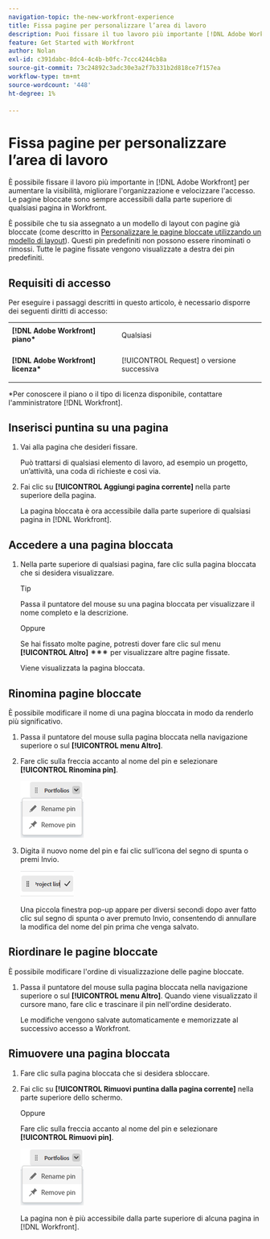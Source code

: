 ```yaml
---
navigation-topic: the-new-workfront-experience
title: Fissa pagine per personalizzare l’area di lavoro
description: Puoi fissare il tuo lavoro più importante [!DNL Adobe Workfront] per una maggiore visibilità, una migliore organizzazione e un accesso più rapido. Le pagine bloccate sono sempre accessibili dalla parte superiore di qualsiasi pagina in Workfront.
feature: Get Started with Workfront
author: Nolan
exl-id: c391dabc-8dc4-4c4b-b0fc-7ccc4244cb8a
source-git-commit: 73c24892c3adc30e3a2f7b331b2d818ce7f157ea
workflow-type: tm+mt
source-wordcount: '448'
ht-degree: 1%

---
```


# Fissa pagine per personalizzare l’area di lavoro

È possibile fissare il lavoro più importante in [!DNL Adobe Workfront] per aumentare la visibilità, migliorare l&#39;organizzazione e velocizzare l&#39;accesso. Le pagine bloccate sono sempre accessibili dalla parte superiore di qualsiasi pagina in Workfront.

È possibile che tu sia assegnato a un modello di layout con pagine già bloccate (come descritto in [Personalizzare le pagine bloccate utilizzando un modello di layout](../../administration-and-setup/customize-workfront/use-layout-templates/customize-pinned-pages.md)). Questi pin predefiniti non possono essere rinominati o rimossi. Tutte le pagine fissate vengono visualizzate a destra dei pin predefiniti.

## Requisiti di accesso

Per eseguire i passaggi descritti in questo articolo, è necessario disporre dei seguenti diritti di accesso:

<table style="table-layout:auto"> 
 <col> 
 </col> 
 <col> 
 </col> 
 <tbody> 
  <tr> 
   <td role="rowheader"><strong>[!DNL Adobe Workfront] piano*</strong></td> 
   <td> <p>Qualsiasi</p> </td> 
  </tr> 
  <tr> 
   <td role="rowheader"><strong>[!DNL Adobe Workfront] licenza*</strong></td> 
   <td> <p>[!UICONTROL Request] o versione successiva</p> </td> 
  </tr> 
 </tbody> 
</table>

&#42;Per conoscere il piano o il tipo di licenza disponibile, contattare l&#39;amministratore [!DNL Workfront].

## Inserisci puntina su una pagina

1. Vai alla pagina che desideri fissare.

   Può trattarsi di qualsiasi elemento di lavoro, ad esempio un progetto, un’attività, una coda di richieste e così via.

1. Fai clic su **[!UICONTROL Aggiungi pagina corrente]** nella parte superiore della pagina.

   La pagina bloccata è ora accessibile dalla parte superiore di qualsiasi pagina in [!DNL Workfront].

## Accedere a una pagina bloccata

1. Nella parte superiore di qualsiasi pagina, fare clic sulla pagina bloccata che si desidera visualizzare.

   >[!TIP]
   >
   >Passa il puntatore del mouse su una pagina bloccata per visualizzare il nome completo e la descrizione.

   Oppure

   Se hai fissato molte pagine, potresti dover fare clic sul menu **[!UICONTROL Altro]** ![](assets/more-icon-spectrum.png) per visualizzare altre pagine fissate.

   Viene visualizzata la pagina bloccata.

## Rinomina pagine bloccate

È possibile modificare il nome di una pagina bloccata in modo da renderlo più significativo.

1. Passa il puntatore del mouse sulla pagina bloccata nella navigazione superiore o sul **[!UICONTROL menu Altro]**.
1. Fare clic sulla freccia accanto al nome del pin e selezionare **[!UICONTROL Rinomina pin]**.

   ![Rinomina pin](assets/rename-remove-pin.png)

1. Digita il nuovo nome del pin e fai clic sull’icona del segno di spunta o premi Invio.

   ![Fare clic sul segno di spunta per rinominare il pin](assets/rename-pin-click-checkmark.png)

   Una piccola finestra pop-up appare per diversi secondi dopo aver fatto clic sul segno di spunta o aver premuto Invio, consentendo di annullare la modifica del nome del pin prima che venga salvato.

## Riordinare le pagine bloccate

È possibile modificare l&#39;ordine di visualizzazione delle pagine bloccate.

1. Passa il puntatore del mouse sulla pagina bloccata nella navigazione superiore o sul **[!UICONTROL menu Altro]**. Quando viene visualizzato il cursore mano, fare clic e trascinare il pin nell&#39;ordine desiderato.

   Le modifiche vengono salvate automaticamente e memorizzate al successivo accesso a Workfront.

## Rimuovere una pagina bloccata

1. Fare clic sulla pagina bloccata che si desidera sbloccare.
1. Fai clic su **[!UICONTROL Rimuovi puntina dalla pagina corrente]** nella parte superiore dello schermo.

   Oppure

   Fare clic sulla freccia accanto al nome del pin e selezionare **[!UICONTROL Rimuovi pin]**.

   ![Rimuovi pin](assets/rename-remove-pin.png)

   La pagina non è più accessibile dalla parte superiore di alcuna pagina in [!DNL Workfront].

